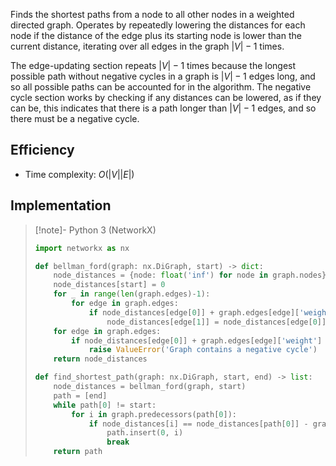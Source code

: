 Finds the shortest paths from a node to all other nodes in a weighted directed graph. Operates by repeatedly lowering the distances for each node if the distance of the edge plus its starting node is lower than the current distance, iterating over all edges in the graph $|V|-1$ times.

The edge-updating section repeats $|V|-1$ times because the longest possible path without negative cycles in a graph is $|V|-1$ edges long, and so all possible paths can be accounted for in the algorithm. The negative cycle section works by checking if any distances can be lowered, as if they can be, this indicates that there is a path longer than $|V|-1$ edges, and so there must be a negative cycle.
## Efficiency
- Time complexity: $O(|V||E|)$
## Implementation
> [!note]- Python 3 (NetworkX)
> ```python
> import networkx as nx
> 
> def bellman_ford(graph: nx.DiGraph, start) -> dict:
>     node_distances = {node: float('inf') for node in graph.nodes}
>     node_distances[start] = 0
>     for _ in range(len(graph.edges)-1):
>         for edge in graph.edges:
>             if node_distances[edge[0]] + graph.edges[edge]['weight'] < node_distances[edge[1]]:
>                 node_distances[edge[1]] = node_distances[edge[0]] + graph.edges[edge]['weight']
>     for edge in graph.edges:
>         if node_distances[edge[0]] + graph.edges[edge]['weight'] < node_distances[edge[1]]:
>             raise ValueError('Graph contains a negative cycle')
>     return node_distances
> 
> def find_shortest_path(graph: nx.DiGraph, start, end) -> list:
>     node_distances = bellman_ford(graph, start)
>     path = [end]
>     while path[0] != start:
>         for i in graph.predecessors(path[0]):
>             if node_distances[i] == node_distances[path[0]] - graph.edges[i,path[0]]['weight']:
>                 path.insert(0, i)
>                 break
>     return path
> ```
